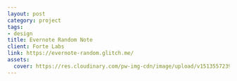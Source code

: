 ```yaml
---
layout: post
category: project
tags: 
- design
title: Evernote Random Note
client: Forte Labs
link: https://evernote-random.glitch.me/
assets:
  cover: https://res.cloudinary.com/pw-img-cdn/image/upload/v1513557239/okok/albumregistry-new-profile-2500w.jpg
---
```

